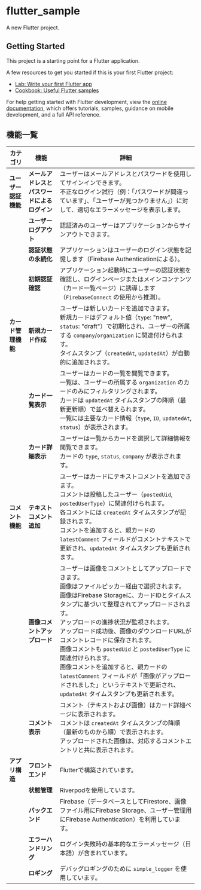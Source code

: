 # flutter_sample

A new Flutter project.

## Getting Started

This project is a starting point for a Flutter application.

A few resources to get you started if this is your first Flutter project:

- [Lab: Write your first Flutter app](https://docs.flutter.dev/get-started/codelab)
- [Cookbook: Useful Flutter samples](https://docs.flutter.dev/cookbook)

For help getting started with Flutter development, view the
[online documentation](https://docs.flutter.dev/), which offers tutorials,
samples, guidance on mobile development, and a full API reference.

## 機能一覧

| カテゴリ             | 機能                                                                                                                               | 詳細                                                                                                                                                                                                                                                                                                                         |
| -------------------- | ---------------------------------------------------------------------------------------------------------------------------------- | ---------------------------------------------------------------------------------------------------------------------------------------------------------------------------------------------------------------------------------------------------------------------------------------------------------------------------- |
| **ユーザー認証機能** | **メールアドレスとパスワードによるログイン**                                                                                             | ユーザーはメールアドレスとパスワードを使用してサインインできます。<br>不正なログイン試行（例：「パスワードが間違っています」、「ユーザーが見つかりません」）に対して、適切なエラーメッセージを表示します。                                                                                                                                                             |
|                      | **ユーザーログアウト**                                                                                                                 | 認証済みのユーザーはアプリケーションからサインアウトできます。                                                                                                                                                                                                                                                                             |
|                      | **認証状態の永続化**                                                                                                               | アプリケーションはユーザーのログイン状態を記憶します（Firebase Authenticationによる）。                                                                                                                                                                                                                                                      |
|                      | **初期認証確認**                                                                                                                   | アプリケーション起動時にユーザーの認証状態を確認し、ログインページまたはメインコンテンツ（カード一覧ページ）に誘導します（`FirebaseConnect` の使用から推測）。                                                                                                                                                                                                |
| **カード管理機能**   | **新規カード作成**                                                                                                                   | ユーザーは新しいカードを追加できます。<br>新規カードはデフォルト値（`type`: "new", `status`: "draft"）で初期化され、ユーザーの所属する `company`/`organization` に関連付けられます。<br>タイムスタンプ（`createdAt`, `updatedAt`）が自動的に追加されます。                                                                                                               |
|                      | **カード一覧表示**                                                                                                                   | ユーザーはカードの一覧を閲覧できます。<br>一覧は、ユーザーの所属する `organization` のカードのみにフィルタリングされます。<br>カードは `updatedAt` タイムスタンプの降順（最新更新順）で並べ替えられます。<br>一覧には主要なカード情報（`type`, `ID`, `updatedAt`, `status`）が表示されます。                                                                                              |
|                      | **カード詳細表示**                                                                                                                   | ユーザーは一覧からカードを選択して詳細情報を閲覧できます。<br>カードの `type`, `status`, `company` が表示されます。                                                                                                                                                                                                                               |
| **コメント機能**     | **テキストコメント追加**                                                                                                               | ユーザーはカードにテキストコメントを追加できます。<br>コメントは投稿したユーザー（`postedUid`, `postedUserType`）に関連付けられます。<br>各コメントには `createdAt` タイムスタンプが記録されます。<br>コメントを追加すると、親カードの `latestComment` フィールドがコメントテキストで更新され、`updatedAt` タイムスタンプも更新されます。                                                                   |
|                      | **画像コメントアップロード**                                                                                                           | ユーザーは画像をコメントとしてアップロードできます。<br>画像はファイルピッカー経由で選択されます。<br>画像はFirebase Storageに、カードIDとタイムスタンプに基づいて整理されてアップロードされます。<br>アップロードの進捗状況が監視されます。<br>アップロード成功後、画像のダウンロードURLがコメントレコードに保存されます。<br>画像コメントも `postedUid` と `postedUserType` に関連付けられます。<br>画像コメントを追加すると、親カードの `latestComment` フィールドが「画像がアップロードされました」というテキストで更新され、`updatedAt` タイムスタンプも更新されます。 |
|                      | **コメント表示**                                                                                                                   | コメント（テキストおよび画像）はカード詳細ページに表示されます。<br>コメントは `createdAt` タイムスタンプの降順（最新のものから順）で表示されます。<br>アップロードされた画像は、対応するコメントエントリと共に表示されます。                                                                                                                                                     |
| **アプリ構造**       | **フロントエンド**                                                                                                                   | Flutterで構築されています。                                                                                                                                                                                                                                                                                                              |
|                      | **状態管理**                                                                                                                     | Riverpodを使用しています。                                                                                                                                                                                                                                                                                                               |
|                      | **バックエンド**                                                                                                                   | Firebase（データベースとしてFirestore、画像ファイル用にFirebase Storage、ユーザー管理用にFirebase Authentication）を利用しています。                                                                                                                                                                                                         |
|                      | **エラーハンドリング**                                                                                                               | ログイン失敗時の基本的なエラーメッセージ（日本語）が含まれています。                                                                                                                                                                                                                                                                           |
|                      | **ロギング**                                                                                                                     | デバッグロギングのために `simple_logger` を使用しています。                                                                                                                                                                                                                                                                                  |
